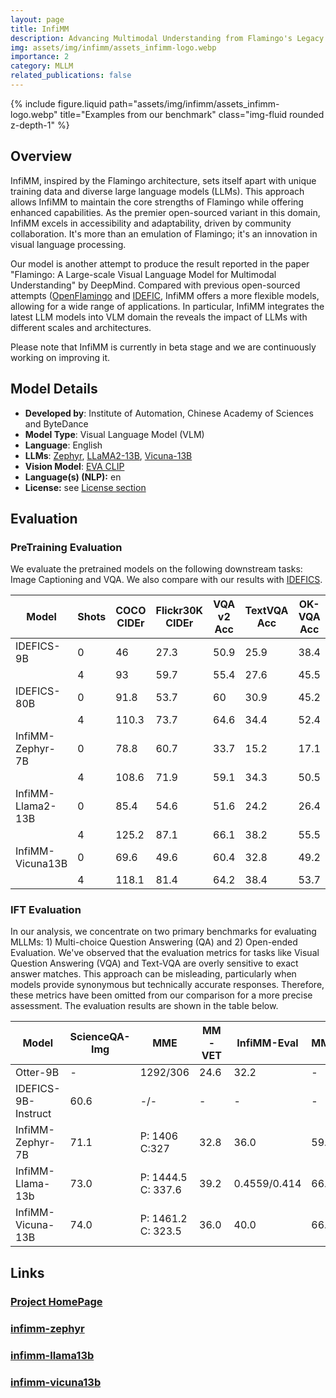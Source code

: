 ```yaml
---
layout: page
title: InfiMM
description: Advancing Multimodal Understanding from Flamingo's Legacy through Diverse LLM Integration
img: assets/img/infimm/assets_infimm-logo.webp
importance: 2
category: MLLM
related_publications: false
---
```


<div class="row">
    <div class="col-sm mt-3 mt-md-0">
    </div>
    <div class="col-sm mt-3 mt-md-0">
        {% include figure.liquid path="assets/img/infimm/assets_infimm-logo.webp" title="Examples from our benchmark" class="img-fluid rounded z-depth-1" %}
    </div>
    <div class="col-sm mt-3 mt-md-0">
    </div>
</div>

## Overview

InfiMM, inspired by the Flamingo architecture, sets itself apart with unique training data and diverse large language models (LLMs). This approach allows InfiMM to maintain the core strengths of Flamingo while offering enhanced capabilities. As the premier open-sourced variant in this domain, InfiMM excels in accessibility and adaptability, driven by community collaboration. It's more than an emulation of Flamingo; it's an innovation in visual language processing.

Our model is another attempt to produce the result reported in the paper "Flamingo: A Large-scale Visual Language Model for Multimodal Understanding" by DeepMind. Compared with previous open-sourced attempts ([OpenFlamingo](https://github.com/mlfoundations/open_flamingo) and [IDEFIC](https://huggingface.co/blog/idefics), InfiMM offers a more flexible models, allowing for a wide range of applications. In particular, InfiMM integrates the latest LLM models into VLM domain the reveals the impact of LLMs with different scales and architectures.

Please note that InfiMM is currently in beta stage and we are continuously working on improving it.

## Model Details

- **Developed by**: Institute of Automation, Chinese Academy of Sciences and ByteDance
- **Model Type**: Visual Language Model (VLM)
- **Language**: English
- **LLMs**: [Zephyr](https://huggingface.co/HuggingFaceH4/zephyr-7b-beta), [LLaMA2-13B](https://ai.meta.com/llama/), [Vicuna-13B](https://huggingface.co/lmsys/vicuna-13b-v1.5)
- **Vision Model**: [EVA CLIP](https://huggingface.co/QuanSun/EVA-CLIP)
- **Language(s) (NLP):** en
- **License:** see [License section](#license)

## Evaluation

### PreTraining Evaluation

We evaluate the pretrained models on the following downstream tasks: Image Captioning and VQA. We also compare with our results with [IDEFICS](https://huggingface.co/blog/idefics).

| Model             | Shots | COCO CIDEr | Flickr30K CIDEr | VQA v2 Acc | TextVQA Acc | OK-VQA Acc |
| ----------------- | ----- | ---------- | --------------- | ---------- | ----------- | ---------- |
| IDEFICS-9B        | 0     | 46         | 27.3            | 50.9       | 25.9        | 38.4       |
|                   | 4     | 93         | 59.7            | 55.4       | 27.6        | 45.5       |
| IDEFICS-80B       | 0     | 91.8       | 53.7            | 60         | 30.9        | 45.2       |
|                   | 4     | 110.3      | 73.7            | 64.6       | 34.4        | 52.4       |
| InfiMM-Zephyr-7B  | 0     | 78.8       | 60.7            | 33.7       | 15.2        | 17.1       |
|                   | 4     | 108.6      | 71.9            | 59.1       | 34.3        | 50.5       |
| InfiMM-Llama2-13B | 0     | 85.4       | 54.6            | 51.6       | 24.2        | 26.4       |
|                   | 4     | 125.2      | 87.1            | 66.1       | 38.2        | 55.5       |
| InfiMM-Vicuna13B  | 0     | 69.6       | 49.6            | 60.4       | 32.8        | 49.2       |
|                   | 4     | 118.1      | 81.4            | 64.2       | 38.4        | 53.7       |

### IFT Evaluation

In our analysis, we concentrate on two primary benchmarks for evaluating MLLMs: 1) Multi-choice Question Answering (QA) and 2) Open-ended Evaluation. We've observed that the evaluation metrics for tasks like Visual Question Answering (VQA) and Text-VQA are overly sensitive to exact answer matches. This approach can be misleading, particularly when models provide synonymous but technically accurate responses. Therefore, these metrics have been omitted from our comparison for a more precise assessment. The evaluation results are shown in the table below.

| Model               | ScienceQA-Img | MME                   | MM-VET | InfiMM-Eval  | MMbench | MMMU-Val | MMMU-Test |
| ------------------- | ------------- | --------------------- | ------ | ------------ | ------- | -------- | --------- |
| Otter-9B            | -             | 1292/306              | 24.6   | 32.2         | -       | 22.69    | -         |
| IDEFICS-9B-Instruct | 60.6          | -/-                   | -      | -            | -       | 24.53    | -         |
| InfiMM-Zephyr-7B    | 71.1          | P: 1406<br>C:327      | 32.8   | 36.0         | 59.7    | 39.4     | 35.5      |
| InfiMM-Llama-13b    | 73.0          | P: 1444.5<br>C: 337.6 | 39.2   | 0.4559/0.414 | 66.4    | 39.1     | 35.2      |
| InfiMM-Vicuna-13B   | 74.0          | P: 1461.2<br>C: 323.5 | 36.0   | 40.0         | 66.7    | 37.6     | 34.6      |

## Links

### [Project HomePage](https://huggingface.co/Infi-MM)

### [infimm-zephyr](https://huggingface.co/Infi-MM/infimm-zephyr)

### [infimm-llama13b](https://huggingface.co/Infi-MM/infimm-llama13b)

### [infimm-vicuna13b](https://huggingface.co/Infi-MM/infimm-vicuna13b)
